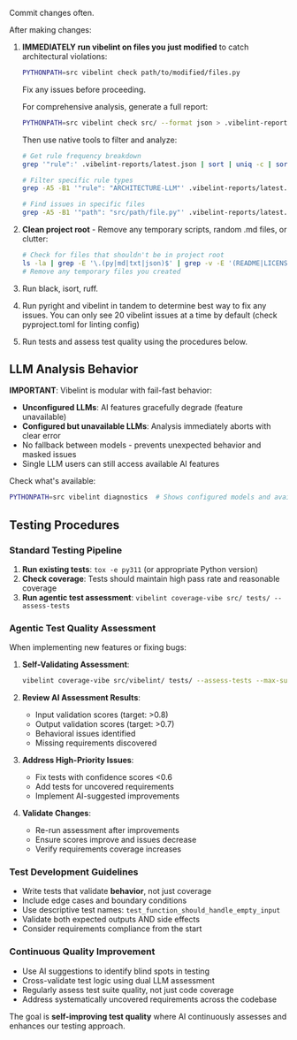Commit changes often.

After making changes:
1. **IMMEDIATELY run vibelint on files you just modified** to catch architectural violations:
   ```bash
   PYTHONPATH=src vibelint check path/to/modified/files.py
   ```
   Fix any issues before proceeding.

   For comprehensive analysis, generate a full report:
   ```bash
   PYTHONPATH=src vibelint check src/ --format json > .vibelint-reports/$(date +%Y-%m-%d-%H%M%S)-analysis.json
   ```
   Then use native tools to filter and analyze:
   ```bash
   # Get rule frequency breakdown
   grep '"rule":' .vibelint-reports/latest.json | sort | uniq -c | sort -nr

   # Filter specific rule types
   grep -A5 -B1 '"rule": "ARCHITECTURE-LLM"' .vibelint-reports/latest.json

   # Find issues in specific files
   grep -A5 -B1 '"path": "src/path/file.py"' .vibelint-reports/latest.json
   ```
2. **Clean project root** - Remove any temporary scripts, random .md files, or clutter:
   ```bash
   # Check for files that shouldn't be in project root
   ls -la | grep -E '\.(py|md|txt|json)$' | grep -v -E '(README|LICENSE|CHANGELOG|pyproject\.toml)'
   # Remove any temporary files you created
   ```
3. Run black, isort, ruff.
4. Run pyright and vibelint in tandem to determine best way to fix any issues. You can only see 20 vibelint issues at a time by default (check pyproject.toml for linting config)
5. Run tests and assess test quality using the procedures below.

## LLM Analysis Behavior

**IMPORTANT**: Vibelint is modular with fail-fast behavior:
- **Unconfigured LLMs**: AI features gracefully degrade (feature unavailable)
- **Configured but unavailable LLMs**: Analysis immediately aborts with clear error
- No fallback between models - prevents unexpected behavior and masked issues
- Single LLM users can still access available AI features

Check what's available:
```bash
PYTHONPATH=src vibelint diagnostics  # Shows configured models and available features
```

## Testing Procedures

### Standard Testing Pipeline
1. **Run existing tests**: `tox -e py311` (or appropriate Python version)
2. **Check coverage**: Tests should maintain high pass rate and reasonable coverage
3. **Run agentic test assessment**: `vibelint coverage-vibe src/ tests/ --assess-tests`

### Agentic Test Quality Assessment
When implementing new features or fixing bugs:

1. **Self-Validating Assessment**:
   ```bash
   vibelint coverage-vibe src/vibelint/ tests/ --assess-tests --max-suggestions 10
   ```

2. **Review AI Assessment Results**:
   - Input validation scores (target: >0.8)
   - Output validation scores (target: >0.7)
   - Behavioral issues identified
   - Missing requirements discovered

3. **Address High-Priority Issues**:
   - Fix tests with confidence scores <0.6
   - Add tests for uncovered requirements
   - Implement AI-suggested improvements

4. **Validate Changes**:
   - Re-run assessment after improvements
   - Ensure scores improve and issues decrease
   - Verify requirements coverage increases

### Test Development Guidelines
- Write tests that validate **behavior**, not just coverage
- Include edge cases and boundary conditions
- Use descriptive test names: `test_function_should_handle_empty_input`
- Validate both expected outputs AND side effects
- Consider requirements compliance from the start

### Continuous Quality Improvement
- Use AI suggestions to identify blind spots in testing
- Cross-validate test logic using dual LLM assessment
- Regularly assess test suite quality, not just code coverage
- Address systematically uncovered requirements across the codebase

The goal is **self-improving test quality** where AI continuously assesses and enhances our testing approach.